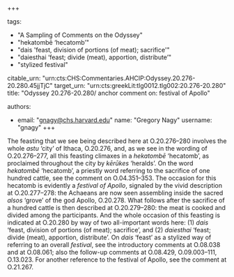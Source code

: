 +++

tags:
- "A Sampling of Comments on the Odyssey"
- "hekatombē ‘hecatomb’"
- "dais &#39;feast, division of portions (of meat); sacrifice&#39;"
- "daiesthai ‘feast; divide (meat), apportion, distribute’"
- "stylized festival"

citable_urn: "urn:cts:CHS:Commentaries.AHCIP:Odyssey.20.276-20.280.45jjTjC"
target_urn: "urn:cts:greekLit:tlg0012.tlg002:20.276-20.280"
title: "Odyssey 20.276-20.280/ anchor comment on: festival of Apollo"

authors:
- email: "gnagy@chs.harvard.edu"
  name: "Gregory Nagy"
  username: "gnagy"
+++

<p>The feasting that we see being described here at O.20.276–280 involves the whole <em>astu</em> ‘city’ of Ithaca, O.20.276, and, as we see in the wording of O.20.276–277, all this feasting climaxes in a <em>hekatombē</em> ‘hecatomb’, as proclaimed throughout the city by <em>kērūkes</em> ‘heralds’. On the word <em>hekatombē</em> ‘hecatomb’, a priestly word referring to the sacrifice of one hundred cattle, see the comment on O.04.351–353. The occasion for this hecatomb is evidently a <em>festival of Apollo</em>, signaled by the vivid description at O.20.277–278: the Achaeans are now seen assembling inside the sacred <em>alsos</em> ‘grove’ of the god Apollo, O.20.278. What follows after the sacrifice of a hundred cattle is then described at O.20.279–280: the meat is cooked and divided among the participants. And the whole occasion of this feasting is indicated at O.20.280 by way of two all-important words here: (1) <em>dais</em> ‘feast, division of portions (of meat); sacrifice’, and (2) <em>daiesthai</em> ‘feast; divide (meat), apportion, distribute’. On <em>dais</em> ‘feast’ as a stylized way of referring to an overall <em>festival</em>, see the introductory comments at O.08.038 and at O.08.061; also the follow-up comments at O.08.429, O.09.003–111, O.13.023. For another reference to the festival of Apollo, see the comment at O.21.267.  </p>